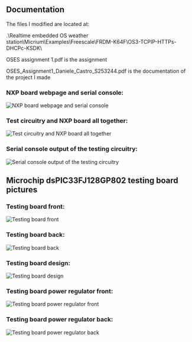 ## Documentation

The files I modified are located at:

.\Realtime embedded OS weather station\Micrium\Examples\Freescale\FRDM-K64F\OS3-TCPIP-HTTPs-DHCPc-KSDK\

OSES assignment 1.pdf is the assignment

OSES_Assignment1_Daniele_Castro_S253244.pdf is the documentation of the project I made

### NXP board webpage and serial console:
![NXP board webpage and serial console](https://github.com/DanCasterIt/Realtime_embedded_OS_weather_station/blob/master/images/01_webpage_and_serial_console.png)
### Test circuitry and NXP board all together:
![Test circuitry and NXP board all together](https://github.com/DanCasterIt/Realtime_embedded_OS_weather_station/blob/master/images/02_circuitry.png)
### Serial console output of the testing circuitry:
![Serial console output of the testing circuitry](https://github.com/DanCasterIt/Realtime_embedded_OS_weather_station/blob/master/images/03_testing_circuitry_Serial_console.png)

## Microchip dsPIC33FJ128GP802 testing board pictures

### Testing board front:
![Testing board front](https://github.com/DanCasterIt/Realtime_embedded_OS_weather_station/blob/master/TESTING_TOOLS/board_project_files/dsPIC33FJ128GP802_board.jpg)
### Testing board back:
![Testing board back](https://github.com/DanCasterIt/Realtime_embedded_OS_weather_station/blob/master/TESTING_TOOLS/board_project_files/dsPIC33FJ128GP802_board_wirings.jpg)
### Testing board design:
![Testing board design](https://github.com/DanCasterIt/Realtime_embedded_OS_weather_station/blob/master/TESTING_TOOLS/board_project_files/dsPIC33FJ128GP802_board_design.jpg)
### Testing board power regulator front:
![Testing board power regulator front](https://github.com/DanCasterIt/Realtime_embedded_OS_weather_station/blob/master/TESTING_TOOLS/board_project_files/3v3_board_power_supply.jpg)
### Testing board power regulator back:
![Testing board power regulator back](https://github.com/DanCasterIt/Realtime_embedded_OS_weather_station/blob/master/TESTING_TOOLS/board_project_files/3v3_board_power_supply_wirings.jpg)
